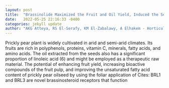 ```yaml
---
layout: post
title:  "Brassinolide Maximized the Fruit and Oil Yield, Induced the Secondary Metabolites, and Stimulated Linoleic Acid Synthesis of Opuntia ficus-indica Oil"
date:   2022-05-25 22:16:33 -0400
categories: jekyll update
author: "AKG Atteya, RS El-Serafy, KM El-Zabalawy, A Elhakem - Horticulturae, 2022"
---
```

Prickly pear plant is widely cultivated in arid and semi-arid climates. Its fruits are rich in polyphenols, proteins, vitamin C, minerals, fatty acids, and amino acids. The oil extracted from the seeds also has a significant proportion of linoleic acid (6) and might be employed as a therapeutic raw material. The potential of enhancing fruit yield, increasing bioactive compounds of the fruit pulp, and improving the unsaturated fatty acid content of prickly pear oilseed by using the foliar application of  Cites: BRL1 and BRL3 are novel brassinosteroid receptors that function 